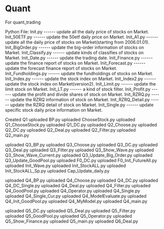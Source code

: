 # Quant
For quant_trading

Python File:
Init.py ------ update all the daily price of stocks on Market. 
Init_50ETF.py ------ update the 50etf daily price on Market.
Init_A1.py ------ update all the daily price of stocks on Market(starting from 2006.01.01).
Init_BigOrder.py ------ update the big-order information of stocks on Market.
Init_Classify.py ------ update kinds of classifies of stocks on Market.
Init_Date.py ------ update the trading date.
Init_Finance.py ------ update the finance report of stocks on Market.
Init_Forecast.py ------ update the forecast finance report of stocks on Market.
Init_Fundholdings.py ------ update the fundholdings of stocks on Market.
Init_Index.py ------ update the stock index on Market.
Init_Index2.py ------ update the stock index on Market(version2).
Init_Limit.py ------ update the limit stock on Market.
Init_LT.py ------ a kind of stock filter.
Init_Profit.py ------ update the profit and divide shares of stock on Market.
Init_RZRQ.py ------ update the RZRQ information of stock on Market.
Init_RZRQ_Detail.py ------ update the RZRQ detail of stock on Market.
Init_Single.py ------ update specific stock daily price information on Market.

Created Q1 
uploaded BP.py
uploaded ChooseStock.py
uploaded Q1_ChooseStock.py
uploaded Q1_DC.py
uploaded Q2_Choose.py
uploaded Q2_DC.py
uploaded Q2_Deal.py
uploaded Q2_Filter.py
uploaded Q2_main.py

uploaded Q3_BP.py
uploaded Q3_Choose.py
uploaded Q3_DC.py
uploaded Q3_Deal.py
uploaded Q3_Filter.py
uploaded Q3_Show_Wave.py
uploaded Q3_Show_Wave_Current.py
uploaded Q3_Update_Big_Order.py
uploaded Q3_Update_GoodPool.py
uploaded F0_DC.py
uploaded F0_Init_FutureAll.py
uploaded Init_Wave.py
uploaded Init_StockALL.py
uploaded Init_StockALL_Sp.py
uploaded Cap_Update_daily.py

uploaded Q4_BP.py
uploaded Q4_Choose.py
uploaded Q4_DC.py
uploaded Q4_DC_Single.py
uploaded Q4_Deal.py
uploaded Q4_Filter.py
uploaded Q4_GoodPool.py
uploaded Q4_Operator.py
uploaded Q4_Single.py
uploaded Q4_Single_Cur.py
uploaded Q4_ModelEvaluate.py
uploaded Q4_Init_GoodPool.py
uploaded Q4_MyModel.py
uploaded Q4_main.py

uploaded Q5_DC.py
uploaded Q5_Deal.py	
uploaded Q5_Filter.py	
uploaded Q5_GoodPool.py	
uploaded Q5_Operator.py	
uploaded Q5_Show_Finance.py
uploaded Q5_main.py	
uploaded Q6_Deal.py	






